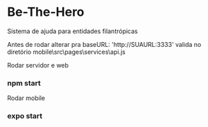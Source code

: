 # Be-The-Hero
Sistema de ajuda para entidades filantrópicas

Antes de rodar alterar pra baseURL: 'http://SUAURL:3333' valida no diretório
mobile\src\pages\services\api.js

Rodar servidor e web
### npm start

Rodar mobile
### expo start
